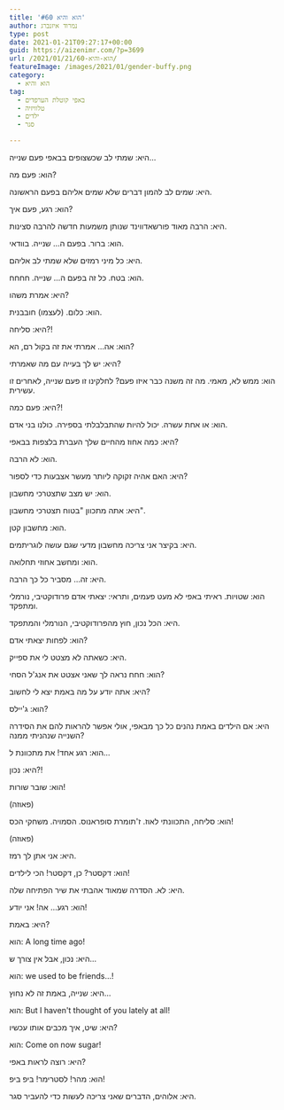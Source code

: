 ```yaml
---
title: 'הוא והיא #60'
author: נמרוד איזנברג
type: post
date: 2021-01-21T09:27:17+00:00
guid: https://aizenimr.com/?p=3699
url: /2021/01/21/הוא-והיא-60/
featureImage: /images/2021/01/gender-buffy.png
category:
  - הוא והיא
tag:
  - באפי קוטלת הערפדים
  - טלוויזיה
  - ילדים
  - סגר

---
```

היא: שמתי לב שכשצופים בבאפי פעם שנייה&#8230;

הוא: פעם מה?

היא: שמים לב להמון דברים שלא שמים אליהם בפעם הראשונה.

הוא: רגע, פעם איך?

היא: הרבה מאוד פורשאדווינד שנותן משמעות חדשה להרבה סצינות.

הוא: ברור. בפעם ה&#8230; שנייה. בוודאי.

היא: כל מיני רמזים שלא שמתי לב אליהם.

הוא: בטח. כל זה בפעם ה&#8230; שנייה. חחחח.

היא: אמרת משהו?

הוא: כלום. (לעצמו) חובבנית.

היא: סליחה?!

הוא: אה&#8230; אמרתי את זה בקול רם, הא?

היא: יש לך בעייה עם מה שאמרתי?

הוא: ממש לא, מאמי. מה זה משנה כבר איזו פעם? לחלקינו זו פעם שנייה, לאחרים זו עשירית.

היא: פעם כמה?!

הוא: או אחת עשרה. יכול להיות שהתבלבלתי בספירה. כולנו בני אדם.

היא: כמה אחוז מהחיים שלך העברת בלצפות בבאפי?

הוא: לא הרבה.

היא: האם אהיה זקוקה ליותר מעשר אצבעות כדי לספור?

הוא: יש מצב שתצטרכי מחשבון.

היא: אתה מתכוון "בטוח תצטרכי מחשבון".

הוא: מחשבון קטן.

היא: בקיצר אני צריכה מחשבון מדעי שגם עושה לוגריתמים.

הוא: ומחשב אחוזי תחלואה.

היא: זה&#8230; מסביר כל כך הרבה.

הוא: שטויות. ראיתי באפי לא מעט פעמים, ותראי: יצאתי אדם פרודוקטיבי, נורמלי ומתפקד.

היא: הכל נכון, חוץ מהפרודוקטיבי, הנורמלי והמתפקד.

הוא: לפחות יצאתי אדם?

היא: כשאתה לא מצטט לי את ספייק.

הוא: חחח נראה לך שאני אצטט את אנג'ל הסחי?

היא: אתה יודע על מה באמת יצא לי לחשוב?

הוא: ג'יילס?

היא: אם הילדים באמת נהנים כל כך מבאפי, אולי אפשר להראות להם את הסידרה השנייה שנהניתי ממנה?

הוא: רגע אחד! את מתכוונת ל&#8230;

היא: נכון?!

הוא: שובר שורות!

(פאוזה)

הוא: סליחה, התכוונתי לאוז. ז'תומרת סופראנוס. הסמויה. משחקי הכס!

(פאוזה)

היא: אני אתן לך רמז.

הוא: דקסטר? כן, דקסטר! הכי לילדים!

היא: לא. הסדרה שמאוד אהבתי את שיר הפתיחה שלה.

הוא: רגע&#8230; אה! אני יודע!

היא: באמת?

הוא: A long time ago!

היא: נכון, אבל אין צורך ש&#8230;

הוא: we used to be friends&#8230;!

היא: שנייה, באמת זה לא נחוץ&#8230;

הוא: But I haven't thought of you lately at all!

היא: שיט, איך מכבים אותו עכשיו?

הוא: Come on now sugar!

היא: רוצה לראות באפי?

הוא: מהר! לסטרימר! ביפ ביפ!

היא: אלוהים, הדברים שאני צריכה לעשות כדי להעביר סגר.

&nbsp;